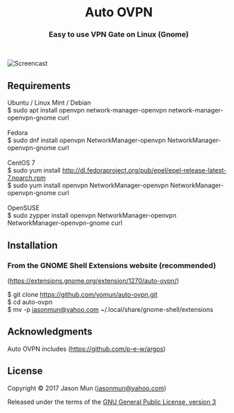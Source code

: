 <h1 align="center">Auto OVPN</h1>
<h3 align="center">Easy to use VPN Gate on Linux (Gnome)</h3>
<br>

![Screencast](https://extensions.gnome.org/extension-data/screenshots/screenshot_1270.png)

## Requirements

Ubuntu / Linux Mint / Debian<br>
$ sudo apt install openvpn network-manager-openvpn network-manager-openvpn-gnome curl
<br><br>
Fedora<br>
$ sudo dnf install openvpn NetworkManager-openvpn NetworkManager-openvpn-gnome curl
<br><br>
CentOS 7<br>
$ sudo yum install http://dl.fedoraproject.org/pub/epel/epel-release-latest-7.noarch.rpm<br>
$ sudo yum install openvpn NetworkManager-openvpn NetworkManager-openvpn-gnome curl
<br><br>
OpenSUSE<br>
$ sudo zypper install openvpn NetworkManager-openvpn NetworkManager-openvpn-gnome curl
<br>
## Installation

### From the GNOME Shell Extensions website (recommended)
(https://extensions.gnome.org/extension/1270/auto-ovpn/)

$ git clone https://github.com/yomun/auto-ovpn.git<br>
$ cd auto-ovpn<br>
$ mv -p jasonmun@yahoo.com ~/.local/share/gnome-shell/extensions<br>

## Acknowledgments

Auto OVPN includes (https://github.com/p-e-w/argos)

## License

Copyright &copy; 2017 Jason Mun (<jasonmun@yahoo.com>)

Released under the terms of the [GNU General Public License, version 3](https://gnu.org/licenses/gpl.html)
